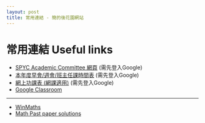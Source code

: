 ```yaml
---
layout: post
title: 常用連結 - 簡的後花園網站
---
```


<link rel="stylesheet" href="https://cdnjs.cloudflare.com/ajax/libs/font-awesome/6.0.0/css/all.min.css">

# 常用連結 Useful links

- [SPYC Academic Committee 網頁](https://sites.google.com/school.pyc.edu.hk/spyc-academic/) <i class="fa-solid fa-arrow-up-right-from-square"></i> (需先登入Google)
- [本年度早會/週會/班主任課時間表](https://docs.google.com/spreadsheets/d/1H6preyLu4dDpWtbuRlWOanbxTfqB_7MUH1wnrM7v2rc/edit?usp=sharing) <i class="fa-solid fa-arrow-up-right-from-square"></i> (需先登入Google)
- [網上功課表 (網課適用)](https://docs.google.com/spreadsheets/d/e/2PACX-1vSbiq5_pyywdKzhsXqkCTGDyGrsJ17w-RTwOIm-jeQjnnWSNtPXmkyXjqRI5-5Lejn5uON1vrcia3ZC/pubhtml) <i class="fa-solid fa-arrow-up-right-from-square"></i> (需先登入Google)
- [Google Classroom](https://classroom.google.com) <i class="fa-solid fa-arrow-up-right-from-square"></i>
  
---

- [WinMaths](https://url.spyc.hk/winmaths) <i class="fa-solid fa-arrow-up-right-from-square"></i>
- [Math Past paper solutions](https://qubank.netlify.app/quzoo) <i class="fa-solid fa-arrow-up-right-from-square"></i>